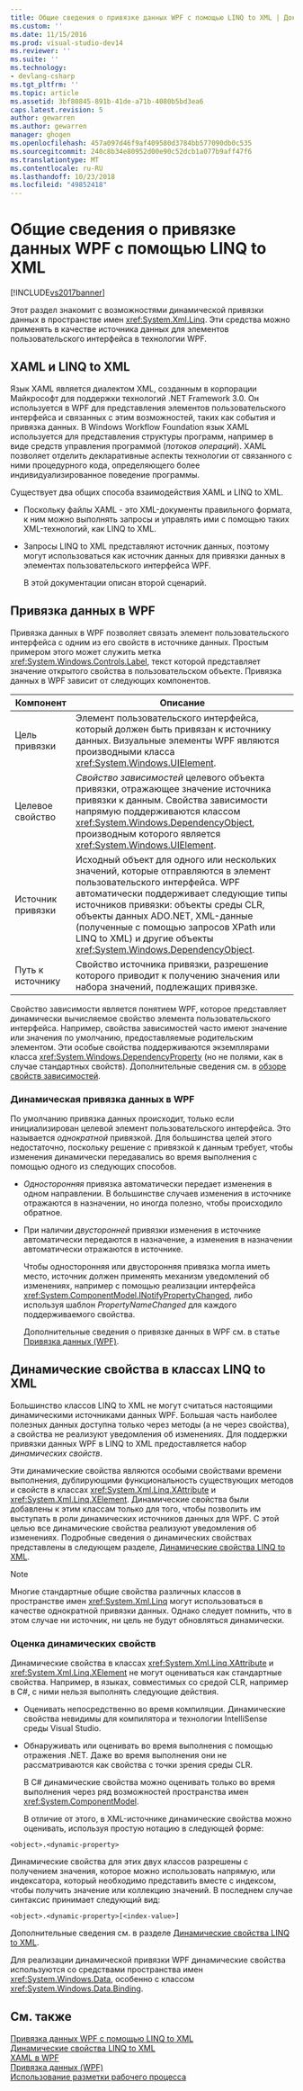 ```yaml
---
title: Общие сведения о привязке данных WPF с помощью LINQ to XML | Документация Майкрософт
ms.custom: ''
ms.date: 11/15/2016
ms.prod: visual-studio-dev14
ms.reviewer: ''
ms.suite: ''
ms.technology:
- devlang-csharp
ms.tgt_pltfrm: ''
ms.topic: article
ms.assetid: 3bf80845-891b-41de-a71b-4080b5bd3ea6
caps.latest.revision: 5
author: gewarren
ms.author: gewarren
manager: ghogen
ms.openlocfilehash: 457a097d46f9af409580d3784bb577090db0c535
ms.sourcegitcommit: 240c8b34e80952d00e90c52dcb1a077b9aff47f6
ms.translationtype: MT
ms.contentlocale: ru-RU
ms.lasthandoff: 10/23/2018
ms.locfileid: "49852418"
---
```

# <a name="wpf-data-binding-with-linq-to-xml-overview"></a>Общие сведения о привязке данных WPF с помощью LINQ to XML
[!INCLUDE[vs2017banner](../includes/vs2017banner.md)]

Этот раздел знакомит с возможностями динамической привязки данных в пространстве имен <xref:System.Xml.Linq>. Эти средства можно применять в качестве источника данных для элементов пользовательского интерфейса в технологии WPF.  
  
## <a name="xaml-and-linq-to-xml"></a>XAML и LINQ to XML  
 Язык XAML является диалектом XML, созданным в корпорации Майкрософт для поддержки технологий .NET Framework 3.0. Он используется в WPF для представления элементов пользовательского интерфейса и связанных с этим возможностей, таких как события и привязка данных. В Windows Workflow Foundation язык XAML используется для представления структуры программ, например в виде средств управления программой (*потоков операций*). XAML позволяет отделить декларативные аспекты технологии от связанного с ними процедурного кода, определяющего более индивидуализированное поведение программы.  
  
 Существует два общих способа взаимодействия XAML и LINQ to XML.  
  
- Поскольку файлы XAML - это XML-документы правильного формата, к ним можно выполнять запросы и управлять ими с помощью таких XML-технологий, как LINQ to XML.  
  
- Запросы LINQ to XML представляют источник данных, поэтому могут использоваться как источник данных для привязки данных в элементах пользовательского интерфейса WPF.  
  
  В этой документации описан второй сценарий.  
  
## <a name="data-binding-in-the-windows-presentation-foundation"></a>Привязка данных в WPF  
 Привязка данных в WPF позволяет связать элемент пользовательского интерфейса с одним из его свойств в источнике данных. Простым примером этого может служить метка <xref:System.Windows.Controls.Label>, текст которой представляет значение открытого свойства в пользовательском объекте. Привязка данных в WPF зависит от следующих компонентов.  
  
|Компонент|Описание|  
|---------------|-----------------|  
|Цель привязки|Элемент пользовательского интерфейса, который должен быть привязан к источнику данных. Визуальные элементы WPF являются производными класса <xref:System.Windows.UIElement>.|  
|Целевое свойство|*Свойство зависимостей* целевого объекта привязки, отражающее значение источника привязки к данным. Свойства зависимости напрямую поддерживаются классом <xref:System.Windows.DependencyObject>, производным которого является <xref:System.Windows.UIElement>.|  
|Источник привязки|Исходный объект для одного или нескольких значений, которые отправляются в элемент пользовательского интерфейса. WPF автоматически поддерживает следующие типы источников привязки: объекты среды CLR, объекты данных ADO.NET, XML-данные (полученные с помощью запросов XPath или LINQ to XML) и другие объекты <xref:System.Windows.DependencyObject>.|  
|Путь к источнику|Свойство источника привязки, разрешение которого приводит к получению значения или набора значений, подлежащих привязке.|  
  
 Свойство зависимости является понятием WPF, которое представляет динамически вычисляемое свойство элемента пользовательского интерфейса. Например, свойства зависимостей часто имеют значение или значения по умолчанию, предоставляемые родительским элементом. Эти особые свойства поддерживаются экземплярами класса <xref:System.Windows.DependencyProperty> (но не полями, как в случае стандартных свойств). Дополнительные сведения см. в [обзоре свойств зависимостей](http://msdn.microsoft.com/library/d119d00c-3afb-48d6-87a0-c4da4f83dee5).  
  
### <a name="dynamic-data-binding-in-wpf"></a>Динамическая привязка данных в WPF  
 По умолчанию привязка данных происходит, только если инициализирован целевой элемент пользовательского интерфейса. Это называется *однократной* привязкой. Для большинства целей этого недостаточно, поскольку решение с привязкой к данным требует, чтобы изменения динамически передавались во время выполнения с помощью одного из следующих способов.  
  
- *Односторонняя* привязка автоматически передает изменения в одном направлении. В большинстве случаев изменения в источнике отражаются в назначении, но иногда полезно, чтобы происходило обратное.  
  
- При наличии *двусторонней* привязки изменения в источнике автоматически передаются в назначение, а изменения в назначении автоматически отражаются в источнике.  
  
  Чтобы односторонняя или двусторонняя привязка могла иметь место, источник должен применять механизм уведомлений об изменениях, например с помощью реализации интерфейса <xref:System.ComponentModel.INotifyPropertyChanged>, либо используя шаблон *PropertyNameChanged* для каждого поддерживаемого свойства.  
  
  Дополнительные сведения о привязке данных в WPF см. в статье [Привязка данных (WPF)](http://msdn.microsoft.com/library/90f79b97-17e7-40d1-abf0-3ba600ad1d7e).  
  
## <a name="dynamic-properties-in-linq-to-xml-classes"></a>Динамические свойства в классах LINQ to XML  
 Большинство классов LINQ to XML не могут считаться настоящими динамическими источниками данных WPF. Большая часть наиболее полезных данных доступна только через методы (а не через свойства), а свойства не реализуют уведомления об изменениях. Для поддержки привязки данных WPF в LINQ to XML предоставляется набор *динамических свойств*.  
  
 Эти динамические свойства являются особыми свойствами времени выполнения, дублирующими функциональность существующих методов и свойств в классах <xref:System.Xml.Linq.XAttribute> и <xref:System.Xml.Linq.XElement>. Динамические свойства были добавлены к этим классам только для того, чтобы позволить им выступать в роли динамических источников данных для WPF. С этой целью все динамические свойства реализуют уведомления об изменениях. Подробные сведения о динамических свойствах представлены в следующем разделе, [Динамические свойства LINQ to XML](../designers/linq-to-xml-dynamic-properties.md).  
  
> [!NOTE]
>  Многие стандартные общие свойства различных классов в пространстве имен <xref:System.Xml.Linq> могут использоваться в качестве однократной привязки данных. Однако следует помнить, что в этом случае ни источник, ни цель не будут обновляться динамически.  
  
### <a name="accessing-dynamic-properties"></a>Оценка динамических свойств  
 Динамические свойства в классах <xref:System.Xml.Linq.XAttribute> и <xref:System.Xml.Linq.XElement> не могут оцениваться как стандартные свойства. Например, в языках, совместимых со средой CLR, например в C#, с ними нельзя выполнять следующие действия.  
  
- Оценивать непосредственно во время компиляции. Динамические свойства невидимы для компилятора и технологии IntelliSense среды Visual Studio.  
  
- Обнаруживать или оценивать во время выполнения с помощью отражения .NET. Даже во время выполнения они не рассматриваются как свойства с точки зрения среды CLR.  
  
  В C# динамические свойства можно оценивать только во время выполнения через ряд возможностей пространства имен <xref:System.ComponentModel>.  
  
  В отличие от этого, в XML-источнике динамические свойства можно оценивать, используя простую нотацию в следующей форме:  
  
```  
<object>.<dynamic-property>  
```  
  
 Динамические свойства для этих двух классов разрешены с получением значения, которое можно использовать напрямую, или индексатора, который необходимо представить вместе с индексом, чтобы получить значение или коллекцию значений. В последнем случае синтаксис принимает следующий вид:  
  
```  
<object>.<dynamic-property>[<index-value>]  
```  
  
 Дополнительные сведения см. в разделе [Динамические свойства LINQ to XML](../designers/linq-to-xml-dynamic-properties.md).  
  
 Для реализации динамической привязки WPF динамические свойства используются со средствами пространства имен <xref:System.Windows.Data>, особенно с классом <xref:System.Windows.Data.Binding>.  
  
## <a name="see-also"></a>См. также  
 [Привязка данных WPF с помощью LINQ to XML](../designers/wpf-data-binding-with-linq-to-xml.md)   
 [Динамические свойства LINQ to XML](../designers/linq-to-xml-dynamic-properties.md)   
 [XAML в WPF](http://msdn.microsoft.com/library/5d858575-a83b-42df-ad3f-047ed2d6e3c8)   
 [Привязка данных (WPF)](http://msdn.microsoft.com/library/90f79b97-17e7-40d1-abf0-3ba600ad1d7e)   
 [Использование разметки рабочего процесса](http://go.microsoft.com/fwlink/?LinkId=98685)



